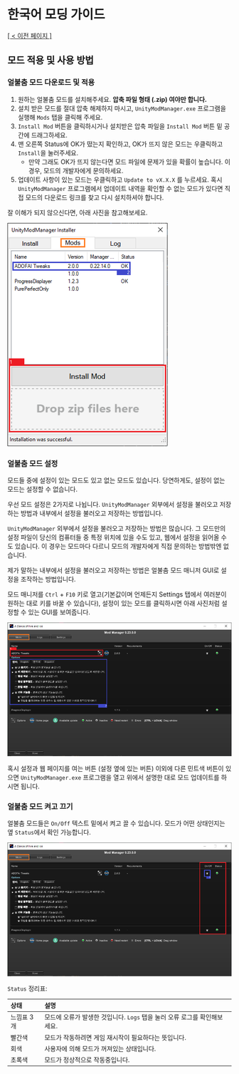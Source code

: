 # 한국어 모딩 가이드
<ins>[[ < 이전 페이지 ]](./1.md)</ins>

## 모드 적용 및 사용 방법

### 얼불춤 모드 다운로드 및 적용

1. 원하는 얼불춤 모드를 설치해주세요. **압축 파일 형태 (.zip) 여야만 합니다.**
2. 설치 받은 모드를 절대 압축 해제하지 마시고, `UnityModManager.exe` 프로그램을 실행해 `Mods` 탭을 클릭해 주세요.
3. `Install Mod` 버튼을 클릭하시거나 설치받은 압축 파일을 `Install Mod` 버튼 밑 공간에 드래그하세요.
4. 맨 오른쪽 Status에 OK가 떴는지 확인하고, OK가 뜨지 않은 모드는 우클릭하고 `Install`을 눌러주세요.
    * 만약 그래도 OK가 뜨지 않는다면 모드 파일에 문제가 있을 확률이 높습니다. 이 경우, 모드의 개발자에게 문의하세요.
5. 업데이트 사항이 있는 모드는 우클릭하고 `Update to vX.X.X` 를 누르세요. 혹시 `UnityModManager` 프로그램에서 업데이트 내역을 확인할 수 없는 모드가 있다면 직접 모드의 다운로드 링크를 찾고 다시 설치하셔야 합니다.

잘 이해가 되지 않으신다면, 아래 사진을 참고해보세요.

![](../resources/use-2/image1.png)

### 얼불춤 모드 설정

모드들 중에 설정이 있는 모드도 있고 없는 모드도 있습니다. 당연하게도, 설정이 없는 모드는 설정할 수 없습니다.

우선 모드 설정은 2가지로 나뉩니다. `UnityModManager` 외부에서 설정을 불러오고 저장하는 방법과 내부에서 설정을 불러오고 저장하는 방법입니다.

`UnityModManager` 외부에서 설정을 불러오고 저장하는 방법은 많습니다. 그 모드만의 설정 파일이 당신의 컴퓨터들 중 특정 위치에 있을 수도 있고, 웹에서 설정을 읽어올 수도 있습니다. 이 경우는 모드마다 다르니 모드의 개발자에게 직접 문의하는 방법밖엔 없습니다.

제가 말하는 내부에서 설정을 불러오고 저장하는 방법은 얼불춤 모드 매니저 GUI로 설정을 조작하는 방법입니다.

모드 매니저를 `Ctrl` + `F10` 키로 열고(기본값이며 언제든지 Settings 탭에서 여러분이 원하는 대로 키를 바꿀 수 있습니다), 설정이 있는 모드를 클릭하시면 아래 사진처럼 설정할 수 있는 GUI를 보여줍니다.

![](../resources/use-2/image2.png)

혹시 설정과 웹 페이지를 여는 버튼 (설정 옆에 있는 버튼) 이외에 다른 민트색 버튼이 있으면 `UnityModManager.exe` 프로그램을 열고 위에서 설명한 대로 모드 업데이트를 하시면 됩니다.

### 얼불춤 모드 켜고 끄기

얼불춤 모드들은 `On/Off` 텍스트 밑에서 켜고 끌 수 있습니다. 모드가 어떤 상태인지는 옆 `Status`에서 확인 가능합니다.

![](../resources/use-2/image3.png)

`Status` 정리표:

| 상태       | 설명                                                                      |
|:-----------|:--------------------------------------------------------------------------|
| 느낌표 3개 | 모드에 오류가 발생한 것입니다. `Logs` 탭을 눌러 오류 로그를 확인해보세요. |
| 빨간색     | 모드가 작동하려면 게임 재시작이 필요하다는 뜻입니다.                      |
| 회색       | 사용자에 의해 모드가 꺼져있는 상태입니다.                                 |
| 초록색     | 모드가 정상적으로 작동중입니다.                                           |
